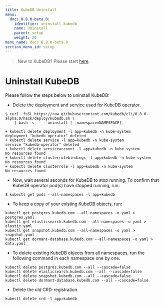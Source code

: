 ```yaml
---
title: KubeDB Uninstall
menu:
  docs_0.8.0-beta.0:
    identifier: uninstall-kubedb
    name: Uninstall
    parent: setup
    weight: 20
menu_name: docs_0.8.0-beta.0
section_menu_id: setup
---
```


> New to KubeDB? Please start [here](/docs/guides/README.md).

# Uninstall KubeDB
Please follow the steps below to uninstall KubeDB:

- Delete the deployment and service used for KubeDB operator.

```console
$ curl -fsSL https://raw.githubusercontent.com/kubedb/cli/0.8.0-alpha.0/hack/deploy/kubedb.sh \
    | bash -s -- --uninstall [--namespace=NAMESPACE]

+ kubectl delete deployment -l app=kubedb -n kube-system
deployment "kubedb-operator" deleted
+ kubectl delete service -l app=kubedb -n kube-system
service "kubedb-operator" deleted
+ kubectl delete serviceaccount -l app=kubedb -n kube-system
No resources found
+ kubectl delete clusterrolebindings -l app=kubedb -n kube-system
No resources found
+ kubectl delete clusterrole -l app=kubedb -n kube-system
No resources found
```

- Now, wait several seconds for KubeDB to stop running. To confirm that KubeDB operator pod(s) have stopped running, run:

```console
$ kubectl get pods --all-namespaces -l app=kubedb
```

- To keep a copy of your existing KubeDB objects, run:

```console
kubectl get postgres.kubedb.com --all-namespaces -o yaml > postgres.yaml
kubectl get elasticsearch.kubedb.com --all-namespaces -o yaml > elastic.yaml
kubectl get snapshot.kubedb.com --all-namespaces -o yaml > snapshot.yaml
kubectl get dormant-database.kubedb.com --all-namespaces -o yaml > data.yaml
```

- To delete existing KubeDB objects from all namespaces, run the following command in each namespace one by one.

```
kubectl delete postgres.kubedb.com --all --cascade=false
kubectl delete elasticsearch.kubedb.com --all --cascade=false
kubectl delete snapshot.kubedb.com --all --cascade=false
kubectl delete dormant-database.kubedb.com --all --cascade=false
```

- Delete the old CRD-registration.

```console
kubectl delete crd -l app=kubedb
```

